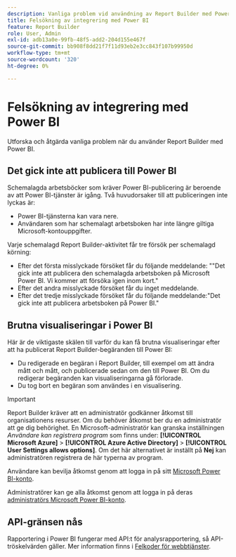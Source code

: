 ```yaml
---
description: Vanliga problem vid användning av Report Builder med Power BI.
title: Felsökning av integrering med Power BI
feature: Report Builder
role: User, Admin
exl-id: adb13a0e-99fb-48f5-add2-204d155e467f
source-git-commit: bb908f8dd21f7f11d93eb2e3cc843f107b99950d
workflow-type: tm+mt
source-wordcount: '320'
ht-degree: 0%

---
```


# Felsökning av integrering med Power BI

Utforska och åtgärda vanliga problem när du använder Report Builder med Power BI.

## Det gick inte att publicera till Power BI

Schemalagda arbetsböcker som kräver Power BI-publicering är beroende av att Power BI-tjänster är igång. Två huvudorsaker till att publiceringen inte lyckas är:

* Power BI-tjänsterna kan vara nere.
* Användaren som har schemalagt arbetsboken har inte längre giltiga Microsoft-kontouppgifter.

Varje schemalagd Report Builder-aktivitet får tre försök per schemalagd körning:

* Efter det första misslyckade försöket får du följande meddelande: &quot;&quot;Det gick inte att publicera den schemalagda arbetsboken på Microsoft Power BI. Vi kommer att försöka igen inom kort.&quot;
* Efter det andra misslyckade försöket får du inget meddelande.
* Efter det tredje misslyckade försöket får du följande meddelande:&quot;Det gick inte att publicera arbetsboken på Power BI.&quot;

## Brutna visualiseringar i Power BI

Här är de viktigaste skälen till varför du kan få brutna visualiseringar efter att ha publicerat Report Builder-begäranden till Power BI:

* Du redigerade en begäran i Report Builder, till exempel om att ändra mått och mått, och publicerade sedan om den till Power BI. Om du redigerar begäranden kan visualiseringarna gå förlorade.
* Du tog bort en begäran som användes i en visualisering.

>[!IMPORTANT]
>
>Report Builder kräver att en administratör godkänner åtkomst till organisationens resurser. Om du behöver åtkomst ber du en administratör att ge dig behörighet.
> En Microsoft-administratör kan granska inställningen *Användare kan registrera program* som finns under: **[!UICONTROL Microsoft Azure]** > **[!UICONTROL Azure Active Directory]** > **[!UICONTROL User Settings allows options]**. Om det här alternativet är inställt på **Nej** kan administratören registrera de här typerna av program.

Användare kan bevilja åtkomst genom att logga in på sitt [Microsoft Power BI-konto](https://login.microsoftonline.com/common/oauth2/authorize?response_type=code&amp;prompt=logint&amp;client_id=8d84f6d8-29a4-4484-a670-589b32400278&amp;redirect_uri=https%3a%2f%2fmy.omniture.com%2fsc15%2farb%2flogin.html&amp;resource=https%3a%2f%2fanalysis.windows.net%2fpowerbi%2fapi&amp;locale=en_US).

Administratörer kan ge alla åtkomst genom att logga in på deras [administratörs Microsoft Power BI-konto](https://login.microsoftonline.com/common/oauth2/authorize?response_type=code&amp;prompt=admin_consent&amp;client_id=8d84f6d8-29a4-4484-a670-589b32400278&amp;redirect_uri=https%3a%2f%2fmy.omniture.com%2fsc15%2farb%2flogin.html&amp;resource=https%3a%2f%2fanalysis.windows.net%2fpowerbi%2fapi&amp;locale=en_US).

## API-gränsen nås

Rapportering i Power BI fungerar med API:t för analysrapportering, så API-tröskelvärden gäller. Mer information finns i [Felkoder för webbtjänster](https://github.com/AdobeDocs/analytics-1.4-apis/blob/3dda746890743c2098256719d6595109b7748262/docs/getting-started/c_Web_Services_Error_Codes.md).
